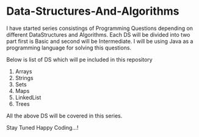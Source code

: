 # Data-Structures-And-Algorithms

I have started series consistings of Programming Questions depending on different DataStructures and Algorithms. 
Each DS will be divided into two part first is Basic and second will be Intermediate.
I will be using Java as a programming language for solving this questions.

Below is list of DS which will pe included in this repository
1) Arrays
2) Strings
3) Sets
4) Maps
5) LinkedList
6) Trees

All the above DS will be covered in this series.

Stay Tuned
Happy Coding...!
